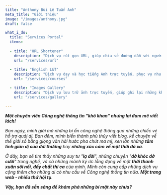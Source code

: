 ```yaml
---
title: "Anthony Bùi Lê Tuấn Anh"
meta_title: "Giới thiệu"
image: "/images/anthony.jpg"
draft: false

what_i_do:
  title: "Services Portal"
  items:
  
  - title: "URL Shortener"
    description: "Dịch vụ rút gọn URL, giúp chia sẻ đường dẫn với người khác dễ dàng hơn."
    url: "/services/url"
  
  - title: "English L&T"
    description: "Dịch vụ dạy và học tiếng Anh trực tuyến, phục vụ nhu cầu của GV và HV."
    url: "/services/courses"

  - title: "Images Gallery"
    description: "Dịch vụ lưu trữ ảnh trực tuyến, giúp ghi lại những khoảnh khắc tuyệt đẹp."
    url: "/services/gallery"

---
```


**_Một chuyên viên Công nghệ thông tin "khô khan" nhưng lại đam mê viết lách!_**

_Ban ngày, mình giải mã những bí ẩn công nghệ thông qua những chiếc vé hỗ trợ quái dị. Ban đêm, mình biến thành phù thủy viết blog, kể chuyện về thế giới số bằng giọng văn hài hước pha chút ma mị, xen lẫn những **tâm tình giản dị của đời thường** hay **những xúc cảm về một thời đã xa**._

_Ở đây, bạn sẽ tìm thấy những suy tư "**lạ đời**", những chuyện "**dở khóc dở cười**" trong nghề, và cả những mảnh ký ức lắng đọng về một **thời thanh xuân sôi nổi, đầy chất thi ca** của mình. Mình còn cung cấp những dịch vụ cộng thêm cho những ai có nhu cầu về Công nghệ thông tin nữa. **Một trang web - nhiều thứ hội tụ**._

**_Vậy, bạn đã sẵn sàng để khám phá những bí mật này chưa?_**
